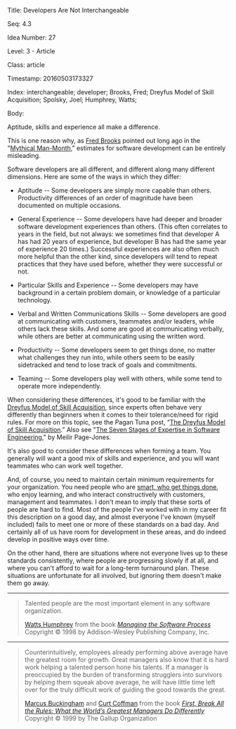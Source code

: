 Title:  Developers Are Not Interchangeable

Seq:    4.3

Idea Number: 27

Level:  3 - Article

Class:  article

Timestamp: 20160503173327

Index:  interchangeable; developer; Brooks, Fred; Dreyfus Model of Skill Acquisition; Spolsky, Joel; Humphrey, Watts; 

Body:

Aptitude, skills and experience all make a difference.

This is one reason why, as <a href="https://en.wikipedia.org/wiki/Fred_Brooks" class="reflink" target="ref">Fred Brooks</a> pointed out long ago in the "[Mythical Man-Month][brooks-1975]," estimates for software development can be entirely misleading.

Software developers are all different, and different along many different dimensions. Here are some of the ways in which they differ:

* Aptitude -- Some developers are simply more capable than others. Productivity differences of an order of magnitude have been documented on multiple occasions.

* General Experience -- Some developers have had deeper and broader software development experiences than others. (This often correlates to years in the field, but not always: we sometimes find that developer A has had 20 years of experience, but developer B has had the same year of experience 20 times.) Successful experiences are also often much more helpful than the other kind, since developers will tend to repeat practices that they have used before, whether they were successful or not.

* Particular Skills and Experience -- Some developers may have background in a certain problem domain, or knowledge of a particular technology.

* Verbal and Written Communications Skills -- Some developers are good at communicating with customers, teammates and/or leaders, while others lack these skills. And some are good at communicating verbally, while others are better at communicating using the written word.

* Productivity -- Some developers seem to get things done, no matter what challenges they run into, while others seem to be easily sidetracked and tend to lose track of goals and commitments.

* Teaming -- Some developers play well with others, while some tend to operate more independently.

When considering these differences, it's good to be familiar with the <a href="https://en.wikipedia.org/wiki/Dreyfus_model_of_skill_acquisition" class="reflink" target="ref">Dreyfus Model of Skill Acquisition</a>, since experts often behave very differently than beginners when it comes to their tolerance/need for rigid rules. For more on this topic, see the Pagan Tuna post, &ldquo;<a href="http://www.pagantuna.com/posts/the-dreyfus-model-of-skill-acquisition.html" class="reflink" target="ref">The Dreyfus Model of Skill Acquisition</a>.&rdquo; Also see "[The Seven Stages of Expertise in Software Engineering][page-jones-1998]," by Meilir Page-Jones.

It's also good to consider these differences when forming a team. You generally will want a good mix of skills and experience, and you will want teammates who can work well together.

And, of course, you need to maintain certain minimum requirements for your organization. You need people who are [smart, who get things done][spolsky-2007], who enjoy learning, and who interact constructively with customers, management and teammates. I don't mean to imply that these sorts of people are hard to find. Most of the people I've worked with in my career fit this description on a good day, and almost everyone I've known (myself included) fails to meet one or more of these standards on a bad day. And certainly all of us have room for development in these areas, and do indeed develop in positive ways over time.

On the other hand, there are situations where not everyone lives up to these standards consistently, where people are progressing slowly if at all, and where you can't afford to wait for a long-term turnaround plan. These situations are unfortunate for all involved, but ignoring them doesn't make them go away.

----

<blockquote>
<p>
Talented people are the most important element in any software organization.</p>

<p class="bq-footer">
<a href="http://en.wikipedia.org/wiki/Watts_Humphrey">Watts Humphrey</a> from the book <cite><a href="bibliography.html#humphrey-1989">Managing the Software Process</a></cite> Copyright &copy; 1998 by Addison-Wesley Publishing Company, Inc.
</p>
</blockquote>

----

<blockquote>
<p>
Counterintuitively, employees already performing above average have the greatest room for growth. Great managers also know that it is hard work helping a talented person hone his talents. If a manager is preoccupied by the burden of transforming strugglers into survivors by helping them squeak above average, he will have little time left over for the truly difficult work of guiding the good towards the great.</p>

<p class="bq-footer">
<a href="http://en.wikipedia.org/wiki/Marcus_Buckingham">Marcus Buckingham</a> and <a href="http://en.wikipedia.org/wiki/Curt_Coffman">Curt Coffman</a> from the book <cite><a href="bibliography.html#buckingham-et-al-1999">First, Break All the Rules: What the World&#8217;s Greatest Managers Do Differently</a></cite> Copyright &copy; 1999 by The Gallup Organization
</p>
</blockquote>


[brooks-1975]: bibliography.html#brooks-1975
[page-jones-1998]: bibliography.html#page-jones-1998
[spolsky-2007]: bibliography.html#spolsky-2007
